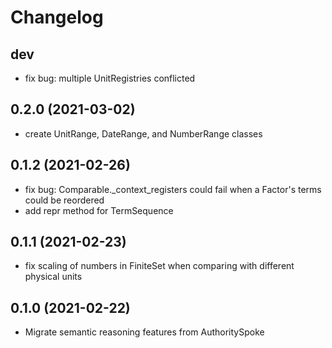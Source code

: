 Changelog
=========
dev
------------------
- fix bug: multiple UnitRegistries conflicted

0.2.0 (2021-03-02)
------------------
- create UnitRange, DateRange, and NumberRange classes

0.1.2 (2021-02-26)
------------------
- fix bug: Comparable._context_registers could fail when a Factor's terms could be reordered
- add repr method for TermSequence

0.1.1 (2021-02-23)
------------------
- fix scaling of numbers in FiniteSet when comparing with different physical units

0.1.0 (2021-02-22)
------------------
- Migrate semantic reasoning features from AuthoritySpoke